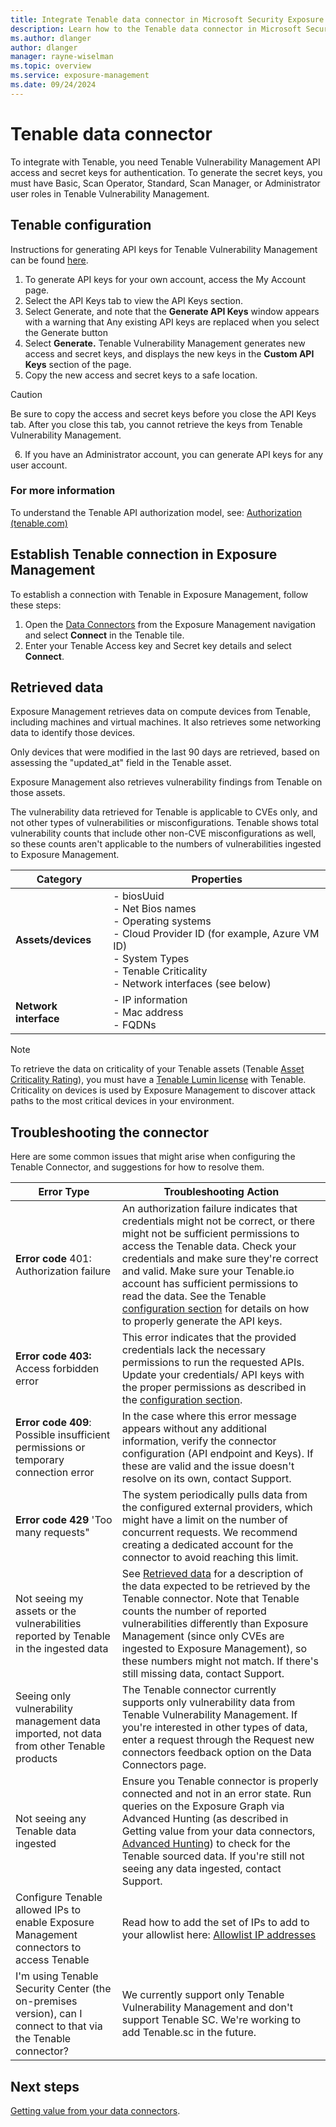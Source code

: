 ```yaml
---
title: Integrate Tenable data connector in Microsoft Security Exposure Management
description: Learn how to the Tenable data connector in Microsoft Security Exposure Management.
ms.author: dlanger
author: dlanger
manager: rayne-wiselman
ms.topic: overview
ms.service: exposure-management
ms.date: 09/24/2024
---
```


# Tenable data connector

To integrate with Tenable, you need Tenable Vulnerability Management API access and secret keys for authentication. To generate the secret keys, you must have  Basic, Scan Operator, Standard, Scan Manager, or Administrator user roles in Tenable Vulnerability Management.

## Tenable configuration

Instructions for generating API keys for Tenable Vulnerability Management can be found [here](https://docs.tenable.com/vulnerability-management/Content/Settings/my-account/GenerateAPIKey.htm).

1. To generate API keys for your own account, access the My Account page.
2. Select the API Keys tab to view the API Keys section.
3. Select Generate, and note that the **Generate API Keys** window appears with a warning that Any existing API keys are replaced when you select the Generate button
4. Select **Generate.** Tenable Vulnerability Management generates new access and secret keys, and displays the new keys in the **Custom API Keys** section of the page.
5. Copy the new access and secret keys to a safe location.

> [!CAUTION]
>
> Be sure to copy the access and secret keys before you close the API Keys tab. After you close this tab, you cannot retrieve the keys from Tenable Vulnerability Management.

 6. If you have an Administrator account, you can generate API keys for any user account.

### For more information

To understand the Tenable API authorization model, see: [Authorization (tenable.com)](https://nam06.safelinks.protection.outlook.com/?url=https%3A%2F%2Fdeveloper.tenable.com%2Fdocs%2Fauthorization&data=05|02|dlanger@microsoft.com|2f15f56aca59477d800108dcfdb761d8|72f988bf86f141af91ab2d7cd011db47|1|0|638664211268030543|Unknown|TWFpbGZsb3d8eyJFbXB0eU1hcGkiOnRydWUsIlYiOiIwLjAuMDAwMCIsIlAiOiJXaW4zMiIsIkFOIjoiTWFpbCIsIldUIjoyfQ%3D%3D|0|||&sdata=HMJD9P0Nqfot0ghZx9ZC7mmremd58oPuuKkVqGDmf1A%3D&reserved=0)

## Establish Tenable connection in Exposure Management

To establish a connection with Tenable in Exposure Management, follow these steps:

1. Open the [Data Connectors](https://security.microsoft.com/exposure-data-connectors) from the Exposure Management navigation and select **Connect** in the Tenable tile.
1. Enter your Tenable Access key and Secret key details and select **Connect**.

## Retrieved data

Exposure Management retrieves data on compute devices from Tenable, including machines and virtual machines. It also retrieves some networking data to identify those devices.

Only devices that were modified in the last 90 days are retrieved, based on assessing the "updated_at" field in the Tenable asset.

Exposure Management also retrieves vulnerability findings from Tenable on those assets.

The vulnerability data retrieved for Tenable is applicable to CVEs only, and not other types of vulnerabilities or misconfigurations. Tenable shows total vulnerability counts that include other non-CVE misconfigurations as well, so these counts aren't applicable to the numbers of vulnerabilities ingested to Exposure Management.

| Category         | Properties                                                                 |
|------------------|----------------------------------------------------------------------------|
| **Assets/devices** | - biosUuid<br>- Net Bios names<br>- Operating systems<br>- Cloud Provider ID (for example, Azure VM ID)<br>- System Types<br>- Tenable Criticality<br>- Network interfaces (see below) |
| **Network interface** | - IP information<br>- Mac address<br>- FQDNs |

> [!NOTE]
>
> To retrieve the data on criticality of your Tenable assets (Tenable [Asset Criticality Rating](https://nam06.safelinks.protection.outlook.com/?url=https%3A%2F%2Fdocs.tenable.com%2Fvulnerability-management%2FContent%2FLumin%2FLuminMetrics.htm%23ACR&data=05|02|dlanger@microsoft.com|2f15f56aca59477d800108dcfdb761d8|72f988bf86f141af91ab2d7cd011db47|1|0|638664211268041890|Unknown|TWFpbGZsb3d8eyJFbXB0eU1hcGkiOnRydWUsIlYiOiIwLjAuMDAwMCIsIlAiOiJXaW4zMiIsIkFOIjoiTWFpbCIsIldUIjoyfQ%3D%3D|0|||&sdata=vvsho76yIUdOqtQjjHLFvz8wyZ%2BD5Z694b6USengAso%3D&reserved=0)), you must have a [Tenable Lumin license](https://nam06.safelinks.protection.outlook.com/?url=https%3A%2F%2Fdocs.tenable.com%2Fvulnerability-management%2FContent%2FLumin%2FLuminGetStarted.htm&data=05|02|dlanger@microsoft.com|2f15f56aca59477d800108dcfdb761d8|72f988bf86f141af91ab2d7cd011db47|1|0|638664211268053146|Unknown|TWFpbGZsb3d8eyJFbXB0eU1hcGkiOnRydWUsIlYiOiIwLjAuMDAwMCIsIlAiOiJXaW4zMiIsIkFOIjoiTWFpbCIsIldUIjoyfQ%3D%3D|0|||&sdata=Jn%2FcNYVEFw4RdsRkHK4hF6f9%2FR9NPiSf9GQxAaz8zFQ%3D&reserved=0) with Tenable. Criticality on devices is used by Exposure Management to discover attack paths to the most critical devices in your environment.

## Troubleshooting the connector

Here are some common issues that might arise when configuring the Tenable Connector, and suggestions for how to resolve them.

| **Error Type**                                                    | **Troubleshooting Action**                                   |
| ------------------------------------------------------------ | ------------------------------------------------------------ |
| **Error code** 401: Authorization failure                    | An authorization failure indicates that credentials might not be correct, or there might not be sufficient permissions to access the Tenable data. Check your credentials and make sure they're correct and valid. Make sure your Tenable.io account has sufficient permissions to read the data. See the Tenable [configuration section](#tenable-configuration) for details on how to properly generate the API keys. |
| **Error code 403:** Access forbidden error                   | This error indicates that the provided credentials lack the necessary permissions to run the requested APIs. Update your credentials/ API keys with the proper permissions as described in the [configuration section](#tenable-configuration). |
| **Error code 409**: Possible insufficient permissions or temporary connection error | In the case where this error message appears without any additional information, verify the connector configuration (API endpoint and Keys). If these are valid and the issue doesn't resolve on its own, contact Support. |
| **Error code 429** 'Too many requests"                       | The system periodically pulls data from the configured external providers, which might have a limit on the number of concurrent requests. We recommend creating a dedicated account for the connector to avoid reaching this limit. |
| Not seeing my assets or the vulnerabilities reported by Tenable in the ingested data | See [Retrieved data](#retrieved-data) for a description of the data expected to be retrieved by the Tenable connector. Note that Tenable counts the number of reported vulnerabilities differently than Exposure Management (since only CVEs are ingested to Exposure Management), so these numbers might not match. If there's still missing data, contact Support. |
| Seeing only vulnerability management data imported, not data from other Tenable products | The Tenable connector currently supports only vulnerability data from Tenable Vulnerability Management. If you're interested in other types of data, enter a request through the Request new connectors feedback option on the Data Connectors page. |
| Not seeing any Tenable data ingested                         | Ensure you Tenable connector is properly connected and not in an error state. Run queries on the Exposure Graph via Advanced Hunting (as described in Getting value from your data connectors, [Advanced Hunting](value-data-connectors.md#advanced-hunting)) to check for the Tenable sourced data. If you're still not seeing any data ingested, contact Support. |
| Configure Tenable allowed IPs to enable Exposure Management connectors to access Tenable | Read how to add the set of IPs to add to your allowlist here: [Allowlist IP addresses](configure-data-connectors.md#allowlist-ip-addresses)|
| I'm using Tenable Security Center (the on-premises version), can I connect to that via the Tenable connector? | We currently support only Tenable Vulnerability Management and don't support Tenable SC. We're working to add Tenable.sc in the future. |

## Next steps

[Getting value from your data connectors](value-data-connectors.md).
